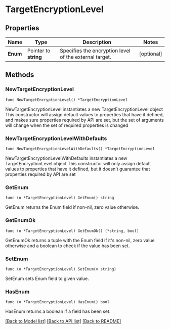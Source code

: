 # TargetEncryptionLevel

## Properties

Name | Type | Description | Notes
------------ | ------------- | ------------- | -------------
**Enum** | Pointer to **string** | Specifies the encryption level of the external target. | [optional] 

## Methods

### NewTargetEncryptionLevel

`func NewTargetEncryptionLevel() *TargetEncryptionLevel`

NewTargetEncryptionLevel instantiates a new TargetEncryptionLevel object
This constructor will assign default values to properties that have it defined,
and makes sure properties required by API are set, but the set of arguments
will change when the set of required properties is changed

### NewTargetEncryptionLevelWithDefaults

`func NewTargetEncryptionLevelWithDefaults() *TargetEncryptionLevel`

NewTargetEncryptionLevelWithDefaults instantiates a new TargetEncryptionLevel object
This constructor will only assign default values to properties that have it defined,
but it doesn't guarantee that properties required by API are set

### GetEnum

`func (o *TargetEncryptionLevel) GetEnum() string`

GetEnum returns the Enum field if non-nil, zero value otherwise.

### GetEnumOk

`func (o *TargetEncryptionLevel) GetEnumOk() (*string, bool)`

GetEnumOk returns a tuple with the Enum field if it's non-nil, zero value otherwise
and a boolean to check if the value has been set.

### SetEnum

`func (o *TargetEncryptionLevel) SetEnum(v string)`

SetEnum sets Enum field to given value.

### HasEnum

`func (o *TargetEncryptionLevel) HasEnum() bool`

HasEnum returns a boolean if a field has been set.


[[Back to Model list]](../README.md#documentation-for-models) [[Back to API list]](../README.md#documentation-for-api-endpoints) [[Back to README]](../README.md)


